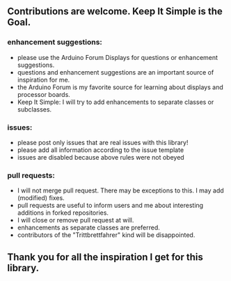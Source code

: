 ## Contributions are welcome. Keep It Simple is the Goal.

### enhancement suggestions:
- please use the Arduino Forum Displays for questions or enhancement suggestions.
- questions and enhancement suggestions are an important source of inspiration for me.
- the Arduino Forum is my favorite source for learning about displays and processor boards.
- Keep It Simple: I will try to add enhancements to separate classes or subclasses.

### issues:
- please post only issues that are real issues with this library!
- please add all information according to the issue template
- issues are disabled because above rules were not obeyed

### pull requests:
- I will not merge pull request. There may be exceptions to this. I may add (modified) fixes.
- pull requests are useful to inform users and me about interesting additions in forked repositories.
- I will close or remove pull request at will.
- enhancements as separate classes are preferred.
- contributors of the "Trittbrettfahrer" kind will be disappointed.

## Thank you for all the inspiration I get for this library.
